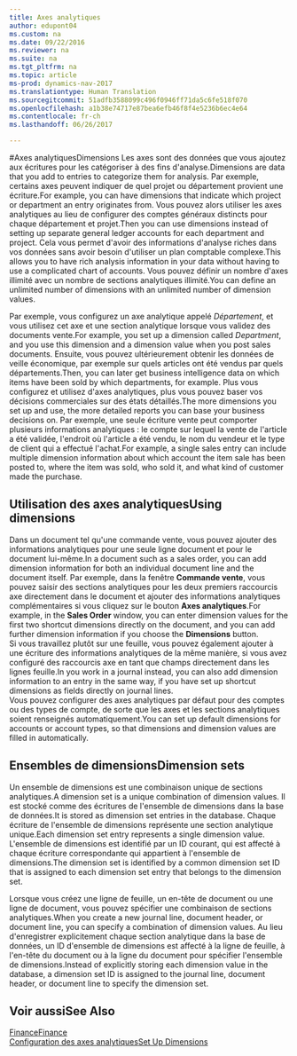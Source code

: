 ```yaml
---
title: Axes analytiques
author: edupont04
ms.custom: na
ms.date: 09/22/2016
ms.reviewer: na
ms.suite: na
ms.tgt_pltfrm: na
ms.topic: article
ms-prod: dynamics-nav-2017
ms.translationtype: Human Translation
ms.sourcegitcommit: 51adfb3588099c496f0946ff71da5c6fe518f070
ms.openlocfilehash: a1b38e74717e87bea6efb46f8f4e5236b6ec4e64
ms.contentlocale: fr-ch
ms.lasthandoff: 06/26/2017

---
```


#<a name="dimensions"></a><span data-ttu-id="2eb8a-102">Axes analytiques</span><span class="sxs-lookup"><span data-stu-id="2eb8a-102">Dimensions</span></span>
<span data-ttu-id="2eb8a-103">Les axes sont des données que vous ajoutez aux écritures pour les catégoriser à des fins d'analyse.</span><span class="sxs-lookup"><span data-stu-id="2eb8a-103">Dimensions are data that you add to entries to categorize them for analysis.</span></span> <span data-ttu-id="2eb8a-104">Par exemple, certains axes peuvent indiquer de quel projet ou département provient une écriture.</span><span class="sxs-lookup"><span data-stu-id="2eb8a-104">For example, you can have dimensions that indicate which project or department an entry originates from.</span></span>
<span data-ttu-id="2eb8a-105">Vous pouvez alors utiliser les axes analytiques au lieu de configurer des comptes généraux distincts pour chaque département et projet.</span><span class="sxs-lookup"><span data-stu-id="2eb8a-105">Then you can use dimensions instead of setting up separate general ledger accounts for each department and project.</span></span> <span data-ttu-id="2eb8a-106">Cela vous permet d'avoir des informations d'analyse riches dans vos données sans avoir besoin d'utiliser un plan comptable complexe.</span><span class="sxs-lookup"><span data-stu-id="2eb8a-106">This allows you to have rich analysis information in your data without having to use a complicated chart of accounts.</span></span>
<span data-ttu-id="2eb8a-107">Vous pouvez définir un nombre d'axes illimité avec un nombre de sections analytiques illimité.</span><span class="sxs-lookup"><span data-stu-id="2eb8a-107">You can define an unlimited number of dimensions with an unlimited number of dimension values.</span></span>  

<span data-ttu-id="2eb8a-108">Par exemple, vous configurez un axe analytique appelé *Département*, et vous utilisez cet axe et une section analytique lorsque vous validez des documents vente.</span><span class="sxs-lookup"><span data-stu-id="2eb8a-108">For example, you set up a dimension called *Department*, and you use this dimension and a dimension value when you post sales documents.</span></span> <span data-ttu-id="2eb8a-109">Ensuite, vous pouvez ultérieurement obtenir les données de veille économique, par exemple sur quels articles ont été vendus par quels départements.</span><span class="sxs-lookup"><span data-stu-id="2eb8a-109">Then, you can later get business intelligence data on which items have been sold by which departments, for example.</span></span>
<span data-ttu-id="2eb8a-110">Plus vous configurez et utilisez d'axes analytiques, plus vous pouvez baser vos décisions commerciales sur des états détaillés.</span><span class="sxs-lookup"><span data-stu-id="2eb8a-110">The more dimensions you set up and use, the more detailed reports you can base your business decisions on.</span></span> <span data-ttu-id="2eb8a-111">Par exemple, une seule écriture vente peut comporter plusieurs informations analytiques : le compte sur lequel la vente de l'article a été validée, l'endroit où l'article a été vendu, le nom du vendeur et le type de client qui a effectué l'achat.</span><span class="sxs-lookup"><span data-stu-id="2eb8a-111">For example, a single sales entry can include multiple dimension information about which account the item sale has been posted to, where the item was sold, who sold it, and what kind of customer made the purchase.</span></span>  

## <a name="using-dimensions"></a><span data-ttu-id="2eb8a-112">Utilisation des axes analytiques</span><span class="sxs-lookup"><span data-stu-id="2eb8a-112">Using dimensions</span></span>
<span data-ttu-id="2eb8a-113">Dans un document tel qu'une commande vente, vous pouvez ajouter des informations analytiques pour une seule ligne document et pour le document lui-même.</span><span class="sxs-lookup"><span data-stu-id="2eb8a-113">In a document such as a sales order, you can add dimension information for both an individual document line and the document itself.</span></span> <span data-ttu-id="2eb8a-114">Par exemple, dans la fenêtre **Commande vente**, vous pouvez saisir des sections analytiques pour les deux premiers raccourcis axe directement dans le document et ajouter des informations analytiques complémentaires si vous cliquez sur le bouton **Axes analytiques**.</span><span class="sxs-lookup"><span data-stu-id="2eb8a-114">For example, in the **Sales Order** window, you can enter dimension values for the first two shortcut dimensions directly on the document, and you can add further dimension information if you choose the **Dimensions** button.</span></span>  
<span data-ttu-id="2eb8a-115">Si vous travaillez plutôt sur une feuille, vous pouvez également ajouter à une écriture des informations analytiques de la même manière, si vous avez configuré des raccourcis axe en tant que champs directement dans les lignes feuille.</span><span class="sxs-lookup"><span data-stu-id="2eb8a-115">In you work in a journal instead, you can also add dimension information to an entry in the same way, if you have set up shortcut dimensions as fields directly on journal lines.</span></span>  
<span data-ttu-id="2eb8a-116">Vous pouvez configurer des axes analytiques par défaut pour des comptes ou des types de compte, de sorte que les axes et les sections analytiques soient renseignés automatiquement.</span><span class="sxs-lookup"><span data-stu-id="2eb8a-116">You can set up default dimensions for accounts or account types, so that dimensions and dimension values are filled in automatically.</span></span>  

## <a name="dimension-sets"></a><span data-ttu-id="2eb8a-117">Ensembles de dimensions</span><span class="sxs-lookup"><span data-stu-id="2eb8a-117">Dimension sets</span></span>
<span data-ttu-id="2eb8a-118">Un ensemble de dimensions est une combinaison unique de sections analytiques.</span><span class="sxs-lookup"><span data-stu-id="2eb8a-118">A dimension set is a unique combination of dimension values.</span></span> <span data-ttu-id="2eb8a-119">Il est stocké comme des écritures de l'ensemble de dimensions dans la base de données.</span><span class="sxs-lookup"><span data-stu-id="2eb8a-119">It is stored as dimension set entries in the database.</span></span> <span data-ttu-id="2eb8a-120">Chaque écriture de l'ensemble de dimensions représente une section analytique unique.</span><span class="sxs-lookup"><span data-stu-id="2eb8a-120">Each dimension set entry represents a single dimension value.</span></span> <span data-ttu-id="2eb8a-121">L'ensemble de dimensions est identifié par un ID courant, qui est affecté à chaque écriture correspondante qui appartient à l'ensemble de dimensions.</span><span class="sxs-lookup"><span data-stu-id="2eb8a-121">The dimension set is identified by a common dimension set ID that is assigned to each dimension set entry that belongs to the dimension set.</span></span>  

<span data-ttu-id="2eb8a-122">Lorsque vous créez une ligne de feuille, un en-tête de document ou une ligne de document, vous pouvez spécifier une combinaison de sections analytiques.</span><span class="sxs-lookup"><span data-stu-id="2eb8a-122">When you create a new journal line, document header, or document line, you can specify a combination of dimension values.</span></span> <span data-ttu-id="2eb8a-123">Au lieu d'enregistrer explicitement chaque section analytique dans la base de données, un ID d'ensemble de dimensions est affecté à la ligne de feuille, à l'en-tête du document ou à la ligne du document pour spécifier l'ensemble de dimensions.</span><span class="sxs-lookup"><span data-stu-id="2eb8a-123">Instead of explicitly storing each dimension value in the database, a dimension set ID is assigned to the journal line, document header, or document line to specify the dimension set.</span></span>  

## <a name="see-also"></a><span data-ttu-id="2eb8a-124">Voir aussi</span><span class="sxs-lookup"><span data-stu-id="2eb8a-124">See Also</span></span>
[<span data-ttu-id="2eb8a-125">Finance</span><span class="sxs-lookup"><span data-stu-id="2eb8a-125">Finance</span></span>](finance-setup.md)  
[<span data-ttu-id="2eb8a-126">Configuration des axes analytiques</span><span class="sxs-lookup"><span data-stu-id="2eb8a-126">Set Up Dimensions</span></span>](finance-setup-setup-dimensions.md)  

